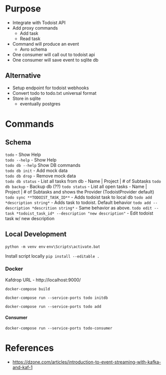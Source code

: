 # Purpose

- Integrate with Todoist API
- Add proxy commands
  - Add task
  - Read task
- Command will produce an event
  - Avro schema
- One consumer will call out to todoist api
- One consumer will save event to sqlite db

## Alternative
- Setup endpoint for todoist webhooks
- Convert todo to todo.txt universal format
- Store in sqlite
   - eventually postgres

# Commands

## Schema
`todo` - Show Help\
`todo --help` - Show Help\
`todo db --help` Show DB commands\
`todo db init` - Add mock data\
`todo db drop` - Remove mock data\
`todo db status` - List all tasks from db - Name | Project | # of Subtasks
`todo db backup` - Backup db (??)
`todo status` - List all open tasks - Name | Project | # of Subtasks and shows the Provider (TodoistProvider default)
`todo sync **TODOIST_TASK_ID**` - Adds todoist task to local db
`todo add *description string*` - Adds task to todoist. Default behavior
`todo add --description *descrition string*` - Same behavior as above.
`todo edit --task *todoist_task_id* --description "new description"` - Edit todoist task w/ new description
## Local Development
`python -m venv env`
`env\Scripts\activate.bat`

Install script locally
`pip install --editable .`

### Docker
Kafdrop URL - http://localhost:9000/

`docker-compose build`

`docker-compose run --service-ports todo initdb`

`docker-compose run --service-ports todo add`
#### Consumer
`docker-compose run --service-ports todo-consumer`





# References
- https://dzone.com/articles/introduction-to-event-streaming-with-kafka-and-kaf-1
